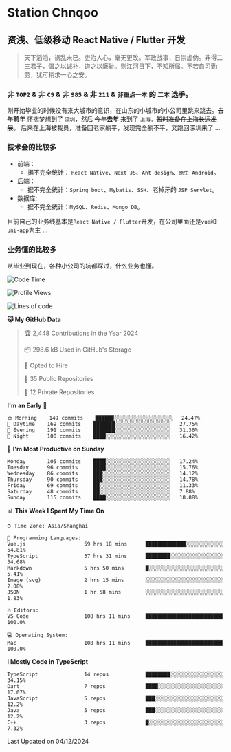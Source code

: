 # Station Chnqoo

## 资浅、低级移动 React Native / Flutter 开发

> 天下滔滔，祸乱未已。吏治人心，毫无更改。军政战事，日崇虚伪。非得二三君子，倡之以诚朴，道之以廉耻。则江河日下，不知所届。不若自习勤劳，犹可稍求一心之安。

### 非 `TOP2` & 非 `C9` & 非 `985` & 非 `211` & `非重点一本` 的 `二本` 选手。

刚开始毕业的时候没有来大城市的意识，在山东的小城市的小公司里跳来跳去。~~去年~~**前年** 怀揣梦想到了 `深圳`，然后 ~~今年~~**去年** 来到了 `上海`。~~暂时准备在上海长远发展~~。
后来在上海被裁员，准备回老家躺平，发现完全躺不平，又跑回深圳来了 ...

### 技术会的比较多

- 前端：
  - 据不完全统计： `React Native`、`Next JS`、`Ant design`、`原生 Android`。
- 后端：
  - 据不完全统计：`Spring boot`、`Mybatis`、`SSH`、老掉牙的 `JSP Servlet`。
- 数据库:
  - 据不完全统计：`MySQL`、`Redis`、`Mongo DB`。

目前自己的业务线基本是`React Native / Flutter`开发，在公司里面还是`vue`和`uni-app`为主 ...

### 业务懂的比较多

从毕业到现在，各种小公司的坑都踩过，什么业务也懂。

<!--START_SECTION:waka-->
![Code Time](http://img.shields.io/badge/Code%20Time-6%2C806%20hrs%2056%20mins-blue)

![Profile Views](http://img.shields.io/badge/Profile%20Views-2-blue)

![Lines of code](https://img.shields.io/badge/From%20Hello%20World%20I%27ve%20Written-444%20Thousand%20lines%20of%20code-blue)

**🐱 My GitHub Data** 

> 🏆 2,448 Contributions in the Year 2024
 > 
> 📦 298.6 kB Used in GitHub's Storage 
 > 
> 💼 Opted to Hire
 > 
> 📜 35 Public Repositories 
 > 
> 🔑 12 Private Repositories  
 > 
**I'm an Early 🐤** 

```text
🌞 Morning    149 commits    ██████░░░░░░░░░░░░░░░░░░░   24.47% 
🌆 Daytime    169 commits    ███████░░░░░░░░░░░░░░░░░░   27.75% 
🌃 Evening    191 commits    ███████░░░░░░░░░░░░░░░░░░   31.36% 
🌙 Night      100 commits    ████░░░░░░░░░░░░░░░░░░░░░   16.42%

```
📅 **I'm Most Productive on Sunday** 

```text
Monday       105 commits    ████░░░░░░░░░░░░░░░░░░░░░   17.24% 
Tuesday      96 commits     ████░░░░░░░░░░░░░░░░░░░░░   15.76% 
Wednesday    86 commits     ███░░░░░░░░░░░░░░░░░░░░░░   14.12% 
Thursday     90 commits     ███░░░░░░░░░░░░░░░░░░░░░░   14.78% 
Friday       69 commits     ██░░░░░░░░░░░░░░░░░░░░░░░   11.33% 
Saturday     48 commits     ██░░░░░░░░░░░░░░░░░░░░░░░   7.88% 
Sunday       115 commits    ████░░░░░░░░░░░░░░░░░░░░░   18.88%

```


📊 **This Week I Spent My Time On** 

```text
⌚︎ Time Zone: Asia/Shanghai

💬 Programming Languages: 
Vue.js                   59 hrs 18 mins      █████████████░░░░░░░░░░░░   54.81% 
TypeScript               37 hrs 31 mins      ████████░░░░░░░░░░░░░░░░░   34.68% 
Markdown                 5 hrs 50 mins       █░░░░░░░░░░░░░░░░░░░░░░░░   5.41% 
Image (svg)              2 hrs 15 mins       ░░░░░░░░░░░░░░░░░░░░░░░░░   2.08% 
JSON                     1 hr 58 mins        ░░░░░░░░░░░░░░░░░░░░░░░░░   1.83%

🔥 Editors: 
VS Code                  108 hrs 11 mins     █████████████████████████   100.0%

💻 Operating System: 
Mac                      108 hrs 11 mins     █████████████████████████   100.0%

```

**I Mostly Code in TypeScript** 

```text
TypeScript               14 repos            ████████░░░░░░░░░░░░░░░░░   34.15% 
Dart                     7 repos             ████░░░░░░░░░░░░░░░░░░░░░   17.07% 
JavaScript               5 repos             ███░░░░░░░░░░░░░░░░░░░░░░   12.2% 
Java                     5 repos             ███░░░░░░░░░░░░░░░░░░░░░░   12.2% 
C++                      3 repos             █░░░░░░░░░░░░░░░░░░░░░░░░   7.32%

```



 Last Updated on 04/12/2024
<!--END_SECTION:waka-->

<!---
ChenqiaoStation/ChenqiaoStation is a ✨ special ✨ repository because its `README.md` (this file) appears on your GitHub profile.
You can click the Preview link to take a look at your changes.
--->
